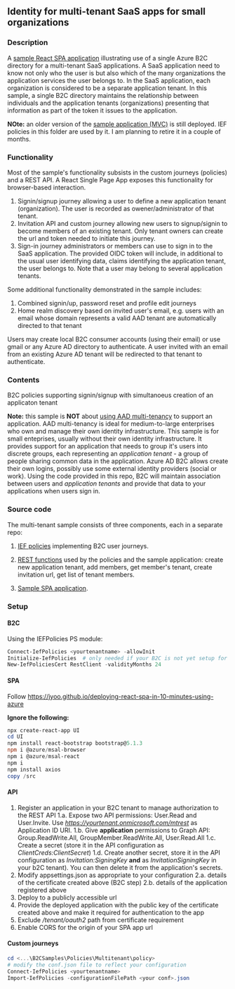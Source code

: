 ## Identity for multi-tenant SaaS apps for small organizations

### Description
A [sample React SPA application](https://aka.ms/mtb2c) illustrating use of a single Azure B2C directory for a multi-tenant SaaS applications. A SaaS application need to know not only who the user is but also which of the many organizations the application services the user belongs to. In the SaaS application, each organization is considered to be a separate application tenant. In this sample, a single B2C directory maintains the relationship between individuals and the application tenants (organizations) presenting that information as part of the token it issues to the application.

**NOte:** an older version of the [sample application (MVC)](https://b2cmultitenant.azurewebsites.net) is still deployed. IEF policies in this folder are used by it. I am planning to retire it in a couple of months.

### Functionality

Most of the sample's functionality subsists in the custom journeys (policies) and a REST API. A React Single Page App exposes this functionality for browser-based interaction.

1. Signin/signup journey allowing a user to define a new application tenant (organization). The user is recorded as owener/administrator of that tenant.
2. Invitation API and custom journey allowing new users to signup/signin to become members of an existing tenant. Only tenant owners can create the url and token needed to initiate this journey.
2. Sign-in journey administrators or members can use to sign in to the SaaS application. The provided OIDC token will include, in additional to the usual user identifying data, claims identifying the application tenant, the user belongs to. Note that a user may belong to several application tenants.

Some additional functionality demonstrated in the sample includes:
1. Combined signin/up, password reset and profile edit journeys
2. Home realm discovery based on invited user's email, e.g. users with an email whose domain represents a valid AAD tenant are automatically directed to that tenant

Users may create local B2C consumer accounts (using their email) or use gmail or any Azure AD directory to authenticate. A user invited with an email from an existing Azure AD tenant will be redirected to that tenant to authenticate.

### Contents

B2C policies supporting signin/signup with simultanoeus creation of an applicaton tenant

**Note:** this sample is **NOT** about [using AAD multi-tenancy](https://docs.microsoft.com/en-us/azure/dotnet-develop-multitenant-applications) to support an application. AAD multi-tenancy is ideal for medium-to-large enterprises who own and manage their own identity infrastructure. This sample is for small enteprises, usually without their own identity infrastructure. It provides support for an application that needs to group it's users into discrete groups, each representing an *application tenant* - a group of people sharing common data in the application. Azure AD B2C allows create their own logins, possibly use some external identity providers (social or work). Using the code provided in this repo, B2C will maintain association between users and *application tenants* and provide that data to your applications when users sign in.

### Source code

The multi-tenant sample consists of three components, each in a separate repo:

1. [IEF policies](https://github.com/mrochon/b2csamples/tree/master/Policies/MultiTenant/policy) implementing B2C user journeys.

2. [REST functions](https://github.com/mrochon/b2csamples/tree/master/Policies/MultiTenant/source/API) used by the policies and the sample application: create new application tenant, add members, get member's tenant, create invitation url, get list of tenant members.

3. [Sample SPA application](https://github.com/mrochon/b2csamples/tree/master/Policies/MultiTenant/source/UI).

### Setup

#### B2C
Using the IEFPolicies PS module:

```PowerShell
Connect-IefPolicies <yourtenantname> -allowInit
Initialize-IefPolicies  # only needed if your B2C is not yet setup for deploying IEF custom journeys
New-IefPoliciesCert RestClient -validityMonths 24
```

#### SPA

Follow https://jyoo.github.io/deploying-react-spa-in-10-minutes-using-azure


**Ignore the following:**
```PowerShell
npx create-react-app UI
cd UI
npm install react-bootstrap bootstrap@5.1.3
npm i @azure/msal-browser
npm i @azure/msal-react
npm i 
npm install axios
copy /src
```

#### API
1. Register an application in your B2C tenant to manage authorization to the REST API
1.a. Expose two API permissions: User.Read and User.Invite. Use *https://yourtenant.onmicrosoft.com/mtrest* as Application ID URI.
1.b. Give **application** permissions to Graph API: Group.ReadWrite.All, GroupMember.ReadWrite.All, User.Read.All
1.c. Create a secret (store it in the API configuration as *ClientCreds:ClientSecret*)
1.d. Create another secret, store it in the API configuration as *Invitation:SigningKey* **and** as *InvitationSigningKey* in your b2C tenant). You can then delete it from the application's secrets.
2. Modify appsettings.json as appropriate to your configuration
2.a. details of the certificate created above (B2C step)
2.b. details of the application registered above
3. Deploy to a publicly accessible url
4. Provide the deployed application with the public key of the certificate created above and make it required for authentication to the app
5. Exclude */tenant/oauth2* path from certificate requirement
6. Enable CORS for the origin of your SPA app url

#### Custom journeys
```PowerShell
cd <...\B2CSamples\Policies\Multitenant\policy>
# modify the conf.json file to reflect your configuration
Connect-IefPolicies <yourtenantname>
Import-IefPolicies -configurationFilePath <your conf>.json
```


